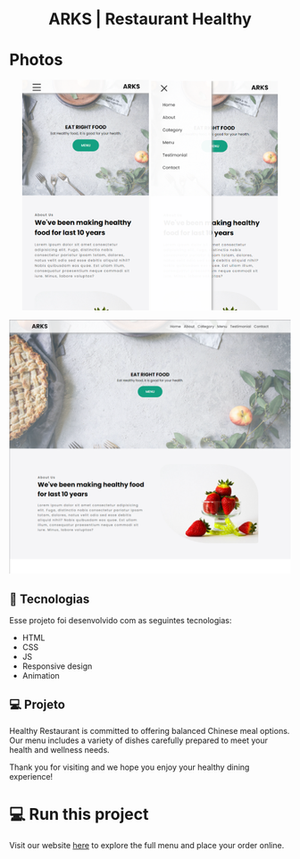 <h1 align="center"> ARKS | Restaurant Healthy </h1>

# Photos

<div align="center">
  <img alt="SPA Pages" src=".github/preview01.png" width="45%">
  <img alt="SPA Pages" src=".github/preview02.png" width="45%">
</div>

![Photos 3](./.github/preview03.png)

## 🚀 Tecnologias

Esse projeto foi desenvolvido com as seguintes tecnologias:

- HTML
- CSS
- JS
- Responsive design
- Animation

## 💻 Projeto

Healthy Restaurant is committed to offering balanced Chinese meal options. Our menu includes a variety of dishes carefully prepared to meet your health and wellness needs.

Thank you for visiting and we hope you enjoy your healthy dining experience!

# 💻 Run this project

Visit our website [here](https://) to explore the full menu and place your order online.
